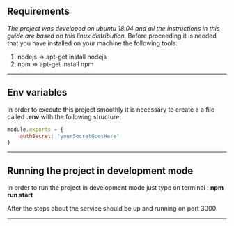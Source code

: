 ## Requirements

*The project was developed on ubuntu 18.04 and all the instructions in this guide are based on this linux distribution.*
Before proceeding it is needed that you have installed on your machine the following tools:

1. nodejs => apt-get install nodejs
2. npm => apt-get install npm

---

## Env variables

In order to execute this project smoothly it is necessary to create a a file called **.env** with the following structure:

```javascript
module.exports = {
    authSecret: 'yourSecretGoesHere'
}

```
---

## Running the project in development mode

In order to run the project in development mode just type on terminal : **npm run start**

After the steps about the service should be up and running on port 3000.

---

